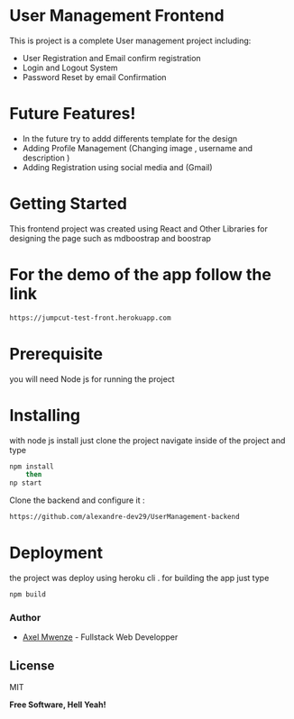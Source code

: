 # User Management Frontend

This is project is a complete User management project including: 
    
  - User Registration and Email confirm registration
  - Login and Logout System
  - Password Reset by email Confirmation

# Future Features!

  - In the future try to addd differents template for the design
  - Adding Profile Management (Changing image , username and description )
  - Adding Registration using social media and (Gmail)

# Getting Started
This frontend project was created using React and Other Libraries for designing the page such as mdboostrap and boostrap

# For the demo of the app follow the link
```sh
https://jumpcut-test-front.herokuapp.com
```
# Prerequisite
you will need Node js for running the project

# Installing 
with node js install just clone the project navigate inside of the project and type

```sh
npm install
    then
np start
```
Clone the backend and configure it : 

```sh
https://github.com/alexandre-dev29/UserManagement-backend
```

# Deployment
the project was deploy using heroku cli . for building the app just type

```sh
npm build
```


### Author


* [Axel Mwenze](https:axelmwenze.com) - Fullstack Web Developper


License
----

MIT


**Free Software, Hell Yeah!**

